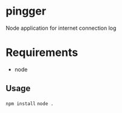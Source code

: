 # pingger
Node application for internet connection log

# Requirements
- node

## Usage
```npm install```
```node .```
